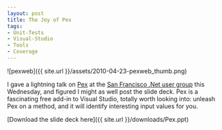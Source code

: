 ```yaml
---
layout: post
title: The Joy of Pex
tags:
- Unit-Tests
- Visual-Studio
- Tools
- Coverage
---
```


![pexweb]({{ site.url }}/assets/2010-04-23-pexweb_thumb.png)

I gave a lightning talk on [Pex](http://research.microsoft.com/en-us/projects/pex/) at the [San Francisco .Net user group](http://baynetug.org) this Wednesday, and figured I might as well post the slide deck. Pex is a fascinating free add-in to Visual Studio, totally worth looking into: unleash Pex on a method, and it will identify interesting input values for you.

[Download the slide deck here]({{ site.url }}/downloads/Pex.ppt)
